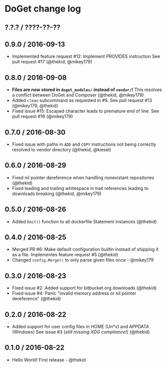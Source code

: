 DoGet change log
================

## ?.?.? / ????-??-??

## 0.9.0 / 2016-09-13

* Implemented feature request #12: Implement PROVIDES instruction
  See pull request #17
  (@thekid, @mikey179)

## 0.8.0 / 2016-09-08

* **Files are now stored in `doget_modules/` instead of `vendor/`!**
  This resolves a conflict between DoGet and Composer
  (@thekid, @mikey179)
* Added `clean` subcommand as requested in #9. See pull request #13
  (@mikey179, @thekid)
* Fixed issue #15: Escaped character leads to premature end of line.
  See pull request #16
  (@mikey179)

## 0.7.0 / 2016-08-30

* Fixed issue with paths in `ADD` and `COPY` instructions not being
  correctly resolved to vendor directory
  (@thekid, @kiesel)

## 0.6.0 / 2016-08-29

* Fixed nil pointer dereference when handling nonexistant repositories
  (@thekid)
* Fixed leading and trailing whitespace in trait references leading to
  downloads breaking
  (@thekid, @mikey179)

## 0.5.0 / 2016-08-26

* Added `Emit()` function to all dockerfile Statement instances
  (@thekid)

## 0.4.0 / 2016-08-25

* Merged PR #6: Make default configuration builtin instead of shipping it as 
  a file. Implementes feature request #5
  (@thekid)
* Changed `config.Merge()` to only parse given files once - @mikey179 

## 0.3.0 / 2016-08-23

* Fixed issue #2: Added support for bitbucket.org downloads
  (@thekid)
* Fixed issue #4: Panic "invalid memory address or nil pointer dereference"
  (@thekid)

## 0.2.0 / 2016-08-22

* Added support for user config files in HOME (Un*x) and APPDATA (Windows)
  See issue #3 (*still missing XDG compliance!*)
  (@thekid)

## 0.1.0 / 2016-08-22

* Hello World! First release - @thekid